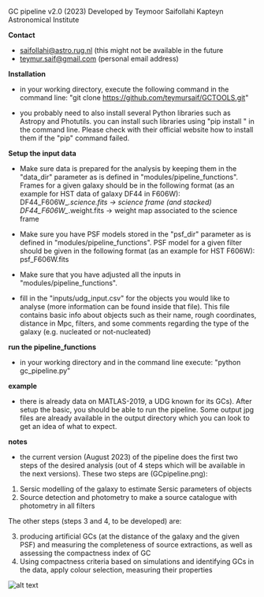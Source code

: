 GC pipeline v2.0 (2023)
Developed by Teymoor Saifollahi
Kapteyn Astronomical Institute

**Contact**
- saifollahi@astro.rug.nl (this might not be available in the future 
- teymur.saif@gmail.com (personal email address)

**Installation**
- in your working directory, execute the following command in the command line:
"git clone https://github.com/teymursaif/GCTOOLS.git"

- you probably need to also install several Python libraries such as Astropy and Photutils. you can install such libraries using "pip install <library-name>" in the command line. Please check with their official website how to install them if the "pip" command failed.

**Setup the input data**

- Make sure data is prepared for the analysis by keeping them in the "data_dir" parameter as is defined in "modules/pipeline_functions". Frames for a given galaxy should be in the following format (as an example for HST data of galaxy DF44 in F606W):
DF44_F606W_*.science.fits -> science frame (and stacked)
DF44_F606W_*.weight.fits -> weight map associated to the science frame

- Make sure you have PSF models stored in the "psf_dir" parameter as is defined in "modules/pipeline_functions". PSF model for a given filter should be given in the following format (as an example for HST F606W): psf_F606W.fits

- Make sure that you have adjusted all the inputs in "modules/pipeline_functions".

- fill in the "inputs/udg_input.csv" for the objects you would like to analyse (more information can be found inside that file). This file contains basic info about objects such as their name, rough coordinates, distance in Mpc, filters, and some comments regarding the type of the galaxy (e.g. nucleated or not-nucleated)

**run the pipeline_functions**
- in your working directory and in the command line execute:
"python gc_pipeline.py"

**example**
- there is already data on MATLAS-2019, a UDG known for its GCs). After setup the basic, you should be able to run the pipeline. Some output jpg files are already available in the output directory which you can look to get an idea of what to expect.

**notes**
- the current version (August 2023) of the pipeline does the first two steps of the desired analysis (out of 4 steps which will be available in the next versions). These two steps are (GCpipeline.png):
  
1. Sersic modelling of the galaxy to estimate Sersic parameters of objects
2. Source detection and photometry to make a source catalogue with photometry in all filters

The other steps (steps 3 and 4, to be developed) are:

3. producing artificial GCs (at the distance of the galaxy and the given PSF) and measuring the completeness of source extractions, as well as assessing the compactness index of GC
4. Using compactness criteria based on simulations and identifying GCs in the data, apply colour selection, measuring their properties

![alt text]([http://url/to/img.png](https://github.com/teymursaif/GCTOOLS/blob/main/GCpipeline.png)https://github.com/teymursaif/GCTOOLS/blob/main/GCpipeline.png)
